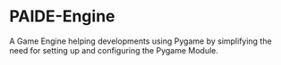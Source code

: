 # PAIDE-Engine
A Game Engine helping developments using Pygame by simplifying the need for setting up and configuring the Pygame Module.
